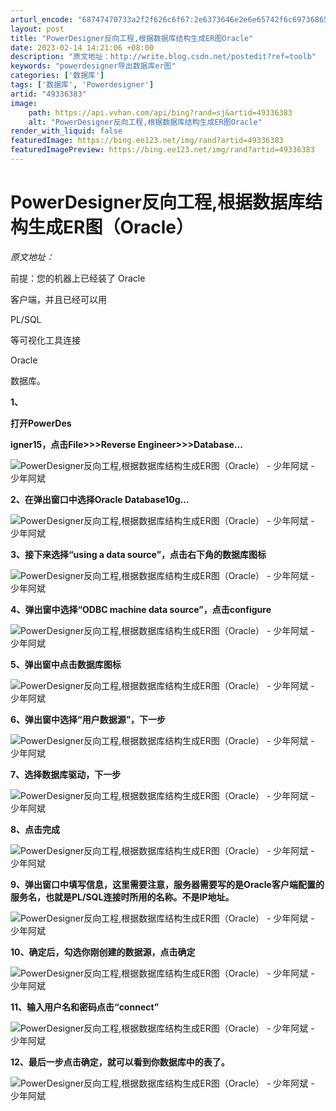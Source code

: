 ```yaml
---
arturl_encode: "68747470733a2f2f626c6f67:2e6373646e2e6e65742f6c697368656e673139383730333035:2f61727469636c652f64657461696c732f3439333336333833"
layout: post
title: "PowerDesigner反向工程,根据数据库结构生成ER图Oracle"
date: 2023-02-14 14:21:06 +08:00
description: "原文地址：http://write.blog.csdn.net/postedit?ref=toolb"
keywords: "powerdesigner导出数据库er图"
categories: ['数据库']
tags: ['数据库', 'Powerdesigner']
artid: "49336383"
image:
    path: https://api.vvhan.com/api/bing?rand=sj&artid=49336383
    alt: "PowerDesigner反向工程,根据数据库结构生成ER图Oracle"
render_with_liquid: false
featuredImage: https://bing.ee123.net/img/rand?artid=49336383
featuredImagePreview: https://bing.ee123.net/img/rand?artid=49336383
---
```


# PowerDesigner反向工程,根据数据库结构生成ER图（Oracle）

*原文地址：*

前提：您的机器上已经装了
Oracle

客户端，并且已经可以用

PL/SQL

等可视化工具连接

Oracle

数据库。

  


  

**1、**

**打开PowerDes**

**igner15，点击File>>>Reverse Engineer>>>Database...**

![PowerDesigner反向工程,根据数据库结构生成ER图（Oracle） - 少年阿斌 - 少年阿斌](http://img2.ph.126.net/j_YzkGimR6u6iZXtyxQnsw==/999517642317319382.jpg)



**2、在弹出窗口中选择Oracle Database10g...**

![PowerDesigner反向工程,根据数据库结构生成ER图（Oracle） - 少年阿斌 - 少年阿斌](http://img8.ph.126.net/gL182wqIcm7u_EpQxvvNMA==/6597386426005040078.jpg)



**3、接下来选择“using a data source”，点击右下角的数据库图标**

![PowerDesigner反向工程,根据数据库结构生成ER图（Oracle） - 少年阿斌 - 少年阿斌](http://img0.ph.126.net/2qcQbfwXmyIE5PwDTCy8YA==/1569504470156203680.jpg)



**4、弹出窗中选择“ODBC machine data source”，点击configure**

![PowerDesigner反向工程,根据数据库结构生成ER图（Oracle） - 少年阿斌 - 少年阿斌](http://img3.ph.126.net/P9ocFUY_lKCkKzNPHBfv7w==/6597386426005040083.jpg)



**5、弹出窗中点击数据库图标**

![PowerDesigner反向工程,根据数据库结构生成ER图（Oracle） - 少年阿斌 - 少年阿斌](http://img1.ph.126.net/9-goTEYgT7yCbIKQ-JYXIw==/43628621407745211.jpg)



**6、弹出窗中选择“用户数据源”，下一步**

![PowerDesigner反向工程,根据数据库结构生成ER图（Oracle） - 少年阿斌 - 少年阿斌](http://img8.ph.126.net/yPL3KsvGBCvc3pBlLHYohw==/2481201919722027258.jpg)



**7、选择数据库驱动，下一步**

![PowerDesigner反向工程,根据数据库结构生成ER图（Oracle） - 少年阿斌 - 少年阿斌](http://img1.ph.126.net/mq_xGR1zpK2sEldzDrUE_g==/6597212703167989391.jpg)



**8、点击完成**

![PowerDesigner反向工程,根据数据库结构生成ER图（Oracle） - 少年阿斌 - 少年阿斌](http://img7.ph.126.net/-XDTqqd1EOofN48o0jvpKw==/6597363336260856097.jpg)



**9、弹出窗口中填写信息，这里需要注意，服务器需要写的是Oracle客户端配置的服务名，也就是PL/SQL连接时所用的名称。不是IP地址。**

![PowerDesigner反向工程,根据数据库结构生成ER图（Oracle） - 少年阿斌 - 少年阿斌](http://img3.ph.126.net/H3xdjqdsMRg4EnDTPB8BjA==/1002332392084424413.jpg)



**10、确定后，勾选你刚创建的数据源，点击确定**

![PowerDesigner反向工程,根据数据库结构生成ER图（Oracle） - 少年阿斌 - 少年阿斌](http://img0.ph.126.net/AF-gBQty4CslStEfqQirGg==/1080300960633091280.jpg)



**11、输入用户名和密码点击“connect”**

![PowerDesigner反向工程,根据数据库结构生成ER图（Oracle） - 少年阿斌 - 少年阿斌](http://img3.ph.126.net/EfQqY40PT7CCRR8_5nokDQ==/6597166523679620503.jpg)



**12、最后一步点击确定，就可以看到你数据库中的表了。**

![PowerDesigner反向工程,根据数据库结构生成ER图（Oracle） - 少年阿斌 - 少年阿斌](http://img5.ph.126.net/irP-NxtVpUF5CjXrV5gZig==/2514415966974068135.jpg)